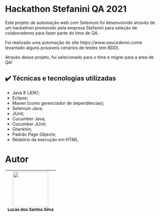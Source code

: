 # Hackathon Stefanini QA 2021

<p>Este projeto de automação web com Selenium foi desenvolvido através de um hackathon promovido pela empresa Stefanini para seleção de colaboradores para fazer parte do time de QA.</p>
<p>Foi realizado uma automação do site <i>https://www.saucedemo.com</i>e levantado alguns possíveis cenários de testes (em BDD).</p>
<p>Através desse projeto, fui selecionado para o time e migrei para a area de QA! </p>

## ✔️ Técnicas e tecnologias utilizadas
- Java 8 (JDK);
- Eclipse;
- Maven (como gerenciador de dependências);
- Selenium Java;
- JUnit;
- Cucumber Java;
- Cucumber JUnit;
- Gherkhin;
- Padrão <i>Page Objects</i>;
- Relatório da execução em HTML.

# Autor

| [<img src="https://avatars.githubusercontent.com/u/17802288?v=4" width=115><br><sub>Lucas dos Santos Silva</sub>](https://github.com/eulucasilva) | 
|:-------------------------------------------------------------------------------------------------------------------------------------------------:|